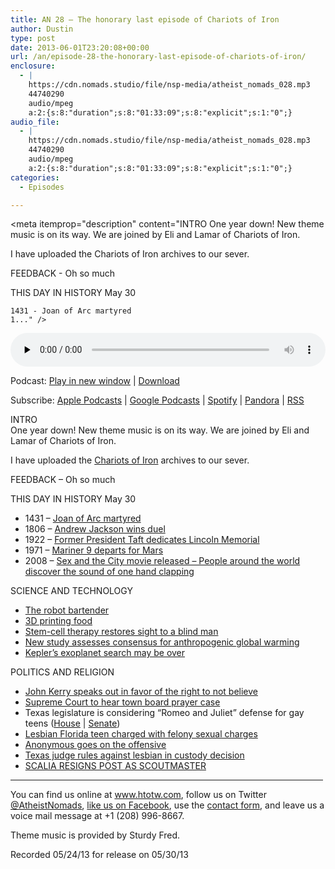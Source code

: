 ```yaml
---
title: AN 28 – The honorary last episode of Chariots of Iron
author: Dustin
type: post
date: 2013-06-01T23:20:08+00:00
url: /an/episode-28-the-honorary-last-episode-of-chariots-of-iron/
enclosure:
  - |
    https://cdn.nomads.studio/file/nsp-media/atheist_nomads_028.mp3
    44740290
    audio/mpeg
    a:2:{s:8:"duration";s:8:"01:33:09";s:8:"explicit";s:1:"0";}
audio_file:
  - |
    https://cdn.nomads.studio/file/nsp-media/atheist_nomads_028.mp3
    44740290
    audio/mpeg
    a:2:{s:8:"duration";s:8:"01:33:09";s:8:"explicit";s:1:"0";}
categories:
  - Episodes

---
```

<div itemscope itemtype="http://schema.org/AudioObject">
  <meta itemprop="name" content="Episode 28 – The honorary last episode of Chariots of Iron" />
  
  <meta itemprop="uploadDate" content="2013-06-01T17:20:08-06:00" />
  
  <meta itemprop="encodingFormat" content="audio/mpeg" />
  
  <meta itemprop="duration" content="PT1H33M09S" />
  
  <meta itemprop="description" content="INTRO
One year down! New theme music is on its way. We are joined by Eli and Lamar of Chariots of Iron.

I have uploaded the Chariots of Iron archives to our sever.

FEEDBACK - Oh so much

THIS DAY IN HISTORY May 30

 	1431 - Joan of Arc martyred
 	1..." />
  
  <meta itemprop="contentUrl" content="https://dts.podtrac.com/redirect.mp3/cdn.nomads.studio/file/nsp-media/atheist_nomads_028.mp3" />
  
  <meta itemprop="contentSize" content="42.7" />
  </p> 
  
  <div class="powerpress_player" id="powerpress_player_8283">
    <audio class="wp-audio-shortcode" id="audio-5210-27" preload="none" style="width: 100%;" controls="controls"><source type="audio/mpeg" src="https://dts.podtrac.com/redirect.mp3/cdn.nomads.studio/file/nsp-media/atheist_nomads_028.mp3?_=27" /><a href="https://dts.podtrac.com/redirect.mp3/cdn.nomads.studio/file/nsp-media/atheist_nomads_028.mp3">https://dts.podtrac.com/redirect.mp3/cdn.nomads.studio/file/nsp-media/atheist_nomads_028.mp3</a></audio>
  </div>
</div>

<p class="powerpress_links powerpress_links_mp3">
  Podcast: <a href="https://dts.podtrac.com/redirect.mp3/cdn.nomads.studio/file/nsp-media/atheist_nomads_028.mp3" class="powerpress_link_pinw" target="_blank" title="Play in new window" onclick="return powerpress_pinw('https://htotw.com/?powerpress_pinw=5210-podcast');" rel="nofollow">Play in new window</a> | <a href="https://dts.podtrac.com/redirect.mp3/cdn.nomads.studio/file/nsp-media/atheist_nomads_028.mp3" class="powerpress_link_d" title="Download" rel="nofollow" download="atheist_nomads_028.mp3">Download</a>
</p>

<p class="powerpress_links powerpress_subscribe_links">
  Subscribe: <a href="https://podcasts.apple.com/us/podcast/humanists-take-on-the-world/id530050098?mt=2&ls=1" class="powerpress_link_subscribe powerpress_link_subscribe_itunes" target="_blank" title="Subscribe on Apple Podcasts" rel="nofollow">Apple Podcasts</a> | <a href="https://www.google.com/podcasts?feed=aHR0cDovL2F0aGVpc3Rub21hZHMubGlic3luLmNvbS9yc3M%3D" class="powerpress_link_subscribe powerpress_link_subscribe_googleplay" target="_blank" title="Subscribe on Google Podcasts" rel="nofollow">Google Podcasts</a> | <a href="https://open.spotify.com/show/3LzK2xZGike6Tc1GEMtMbr?si=LieN9SNuTpq96smuaUsH8A" class="powerpress_link_subscribe powerpress_link_subscribe_spotify" target="_blank" title="Subscribe on Spotify" rel="nofollow">Spotify</a> | <a href="https://www.pandora.com/podcast/atheist-nomads/PC:10122?corr=62071012&part=ug" class="powerpress_link_subscribe powerpress_link_subscribe_pandora" target="_blank" title="Subscribe on Pandora" rel="nofollow">Pandora</a> | <a href="https://htotw.com/feed/podcast/" class="powerpress_link_subscribe powerpress_link_subscribe_rss" target="_blank" title="Subscribe via RSS" rel="nofollow">RSS</a>
</p>

INTRO  
One year down! New theme music is on its way. We are joined by Eli and Lamar of Chariots of Iron.

I have uploaded the <a href="https://www.htotw.com/chariots_of_iron/" target="_blank" rel="noopener">Chariots of Iron</a> archives to our sever.

FEEDBACK &#8211; Oh so much

THIS DAY IN HISTORY May 30

  * 1431 &#8211; <a href="http://www.history.com/this-day-in-history/joan-of-arc-martyred" target="_blank" rel="noopener">Joan of Arc martyred</a>
  * 1806 &#8211; <a href="http://www.history.com/this-day-in-history/andrew-jackson-wins-duel" target="_blank" rel="noopener">Andrew Jackson wins duel</a>
  * 1922 &#8211; <a href="http://www.history.com/this-day-in-history/former-president-taft-dedicates-lincoln-memorial" target="_blank" rel="noopener">Former President Taft dedicates Lincoln Memorial</a>
  * 1971 &#8211; <a href="http://www.history.com/this-day-in-history/imariner-9i-departs-for-mars" target="_blank" rel="noopener">Mariner 9 departs for Mars</a>
  * 2008 &#8211; <a href="http://www.history.com/this-day-in-history/sex-and-the-city-movie-released" target="_blank" rel="noopener">Sex and the City movie released &#8211; People around the world discover the sound of one hand clapping</a>

SCIENCE AND TECHNOLOGY

  *  <a href="http://www.cnn.com/2013/05/16/tech/innovation/robot-bartender-mit-google-makr-shakr/index.html" target="_blank" rel="noopener">The robot bartender</a>
  * <a href="http://arstechnica.com/gadgets/2013/05/3d-printable-food-nasa-wants-a-taste/" target="_blank" rel="noopener">3D printing food</a>
  *  <a href="http://www.newscientist.com/article/dn23568-stemcell-treatment-restores-sight-to-blind-man.html" target="_blank" rel="noopener">Stem-cell therapy restores sight to a blind man</a>
  * <a href="http://iopscience.iop.org/1748-9326/8/2/024024/article" target="_blank" rel="noopener">New study assesses consensus for anthropogenic global warming</a>
  * <a href="http://www.space.com/21210-nasa-kepler-exoplanet-telescope-legacy.html" target="_blank" rel="noopener">Kepler’s exoplanet search may be over</a>

POLITICS AND RELIGION

  * <a href="http://www.patheos.com/blogs/friendlyatheist/2013/05/20/secretary-of-state-john-kerry-freedom-to-not-believe-is-a-birthright-of-every-human-being/" target="_blank" rel="noopener">John Kerry speaks out in favor of the right to not believe</a>
  * <a href="https://www.au.org/media/press-releases/supreme-court-should-rule-against-sectarian-prayers-before-town-board-meetings" target="_blank" rel="noopener">Supreme Court to hear town board prayer case</a>
  * Texas legislature is considering “Romeo and Juliet” defense for gay teens (<a href="http://equalitytexas.org/content.aspx?id=865" target="_blank" rel="noopener">House</a> | <a href="http://equalitytexas.org/content.aspx?id=863" target="_blank" rel="noopener">Senate</a>)
  * <a href="http://www.wptv.com/dpp/news/region_indian_river_county/sebastian/kaitlyn-hunt-teen-arrested-expelled-for-alleged-same-sex-relationship" target="_blank" rel="noopener">Lesbian Florida teen charged with felony sexual charges</a>
  * <a href="http://www.motherjones.com/mojo/2013/05/anynonymous-defends-teen-charged-felony-lesbian-relationship" target="_blank" rel="noopener">Anonymous goes on the offensive</a>
  * <a href="http://www.rawstory.com/rs/2013/05/18/republican-texas-judge-orders-lesbian-couple-to-live-apart-or-lose-children/" target="_blank" rel="noopener">Texas judge rules against lesbian in custody decision</a>
  * <a href="http://www.newyorker.com/online/blogs/borowitzreport/2013/05/scalia-resigns-post-as-scoutmaster.html" target="_blank" rel="noopener">SCALIA RESIGNS POST AS SCOUTMASTER</a>

<hr width="500" />

You can find us online at <a href="https://www.htotw.com/" target="_blank" rel="noopener">www.htotw.com</a>, follow us on Twitter <a href="https://htotw.com/twitter" target="_blank" rel="noopener">@AtheistNomads</a>, <a href="https://htotw.com/facebook" target="_blank" rel="noopener">like us on Facebook</a>, use the [contact form](https://htotw.com/contact), and leave us a voice mail message at +1 (208) 996-8667.

Theme music is provided by Sturdy Fred.

Recorded 05/24/13 for release on 05/30/13